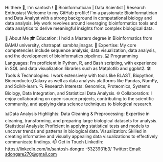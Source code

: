 Hi there 👋, I'm santosh !
🌱 Bioinformatician | Data Scientist | Research Enthusiast
Welcome to my GitHub profile! I'm a passionate Bioinformatician and Data Analyst 
with a strong background in computational biology and data analysis. 
My work revolves around leveraging bioinformatics tools and data analytics to 
derive meaningful insights from complex biological data.

🔬 About Me
🎓 Education: I hold a Masters degree in Bioinformatics from BAMU university, chatrapati sambhajinagar.
🧬 Expertise: My core competencies include sequence analysis, data visualization, data analysis, and the development of bioinformatics pipelines.
💻 Programming Languages: I'm proficient in Python, R, and Bash scripting, with experience in SQL and data visualization libraries such as Matplotlib and ggplot2.
🛠️ Tools & Technologies: I work extensively with tools like BLAST, Biopython, Bioconductor,Galaxy as well as data analysis platforms like Pandas, NumPy, and Scikit-learn.
🔍 Research Interests: Genomics, Proteomics, Systems Biology, Data Integration, and Statistical Data Analysis.
🌐 Collaboration: I enjoy collaborating on open-source projects, contributing to the scientific community, and applying data science techniques to biological research.

📊Data Analysis Highlights:
Data Cleaning & Preprocessing: Expertise in cleaning, transforming, and preparing large biological datasets for analysis.
Statistical Analysis: Proficient in applying statistical tests and models to uncover trends and patterns in biological data.
Visualization: Skilled in creating informative and visually appealing data visualizations to effectively communicate findings.
📫 Get in Touch
LinkedIn: https://linkedin.com/in/santosh-dongre -5323931b3/
Twitter: 
Email: sdongare270@gmail.com 
